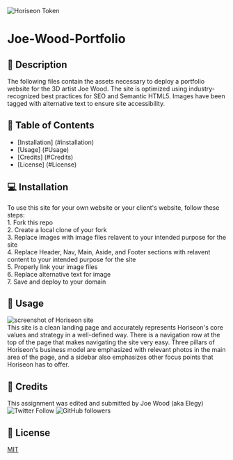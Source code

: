 ![Horiseon Token](assets/images/readme-token.png)

# Joe-Wood-Portfolio

## :newspaper: Description 
The following files contain the assets necessary to deploy a portfolio website for the 3D artist Joe Wood. The site is optimized using industry-recognized best practices for SEO and Semantic HTML5. Images have been tagged with alternative text to ensure site accessibility.

## :bookmark_tabs: Table of Contents 

* [Installation] (#installation)
* [Usage] (#Usage)
* [Credits] (#Credits)
* [License] (#License)

## :computer: Installation 

To use this site for your own website or your client's website, follow these steps: <br>
    1. Fork this repo <br>
    2. Create a local clone of your fork <br>
    3. Replace images with image files relavent to your intended purpose for the site <br>
    4. Replace Header, Nav, Main, Aside, and Footer sections with relavent content to your intended purpose for the site <br>
    5. Properly link your image files <br>
    6. Replace alternative text for image<br>
    7. Save and deploy to your domain<br>

## :floppy_disk: Usage
![screenshot of Horiseon site](assets/images/screenshot-2.png) <br>
This site is a clean landing page and accurately represents Horiseon's core values and strategy in a well-defined way. There is a navigation row at the top of the page that makes navigating the site very easy. Three pillars of Horiseon's business model are emphasized with relevant photos in the main area of the page, and a sidebar also emphasizes other focus points that Horiseon has to offer. 

## :card_index: Credits 

This assignment was edited and submitted by Joe Wood (aka Elegy) <br>
<img alt="Twitter Follow" src="https://img.shields.io/twitter/follow/xx_elegy_xx_?label=Elegy&style=social">
<img alt="GitHub followers" src="https://img.shields.io/github/followers/xxelegyxx?label=Follow&style=social">

## :ticket: License 

[MIT](https://choosealicense.com/licenses/mit/)
